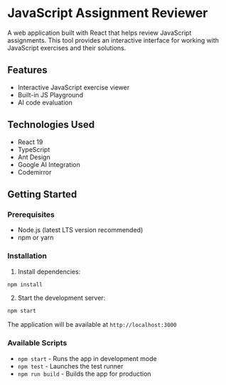 # JavaScript Assignment Reviewer

A web application built with React that helps review JavaScript assignments. This tool provides an interactive interface for working with JavaScript exercises and their solutions.

## Features

- Interactive JavaScript exercise viewer
- Built-in JS Playground
- AI code evaluation

## Technologies Used

- React 19
- TypeScript
- Ant Design
- Google AI Integration
- Codemirror

## Getting Started

### Prerequisites

- Node.js (latest LTS version recommended)
- npm or yarn

### Installation

1. Install dependencies:

```bash
npm install
```

2. Start the development server:

```bash
npm start
```

The application will be available at `http://localhost:3000`

### Available Scripts

- `npm start` - Runs the app in development mode
- `npm test` - Launches the test runner
- `npm run build` - Builds the app for production
